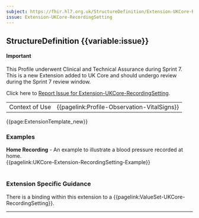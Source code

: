 ```yaml
---
subject: https://fhir.hl7.org.uk/StructureDefinition/Extension-UKCore-RecordingSetting
issue: Extension-UKCore-RecordingSetting
---
```

## StructureDefinition {{variable:issue}}

<div id="newAsset" markdown="span" class="alert alert-success" role="alert"><h4><i class="fa fa-star"></i> Important</h4>

This Profile underwent Clinical and Technical Assurance during Sprint 7. This is a new Extension added to UK Core and should undergo review during the Sprint 7 review window.

Click here to <a href="https://simplifier.net/HL7FHIRUKCoreR4/Extension-UKCore-RecordingSetting/~issues?level=File">Report Issue for Extension-UKCore-RecordingSetting</a>.
</div>

<table id="addToTranspose">
<tr><td>Context of Use</td>
<td>{{pagelink:Profile-Observation-VitalSigns}}</td>
</tr>
</table>

{{page:ExtensionTemplate_new}}

<div id="Examples" class="tabcontent">
  <h3>Examples</h3>
  <b>Home Recording</b> - An example to illustrate a blood pressure recorded at home.<br>
{{pagelink:UKCore-Extension-RecordingSetting-Example}}
<br><br>
</div>

<h3 id="guidance-recordingsetting">Extension Specific Guidance</h3>

There is a binding within this extension to a {{pagelink:ValueSet-UKCore-RecordingSetting}}.

---
